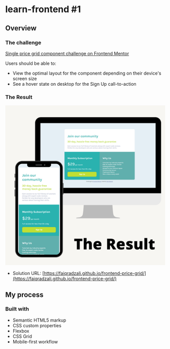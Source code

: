 # learn-frontend #1

## Overview

### The challenge
[Single price grid component challenge on Frontend Mentor](https://www.frontendmentor.io/challenges/single-price-grid-component-5ce41129d0ff452fec5abbbc)

Users should be able to:

- View the optimal layout for the component depending on their device's screen size
- See a hover state on desktop for the Sign Up call-to-action

### The Result

![](design/result.PNG)

- Solution URL: [https://faiqradzali.github.io/frontend-price-grid/](https://faiqradzali.github.io/frontend-price-grid/)

## My process

### Built with

- Semantic HTML5 markup
- CSS custom properties
- Flexbox
- CSS Grid
- Mobile-first workflow

